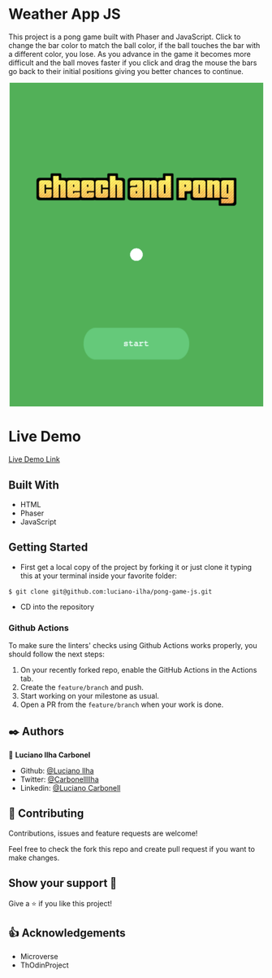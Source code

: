 # Weather App JS

This project is a pong game built with Phaser and JavaScript. Click to change the bar color to match the ball color, if the ball touches the bar with a different color, you lose. As you advance in the game it becomes more difficult and the ball moves faster if you click and drag the mouse the bars go back to their initial positions giving you better chances to continue.

![Screenshot](images/pongscshot.png)


# Live Demo #

[Live Demo Link]()


## Built With

- HTML
- Phaser
- JavaScript

## Getting Started

- First get a local copy of the project by forking it or just clone it typing this at your terminal inside your favorite folder:

```
$ git clone git@github.com:luciano-ilha/pong-game-js.git
```

- CD into the repository


### Github Actions

To make sure the linters' checks using Github Actions works properly, you should follow the next steps:

1. On your recently forked repo, enable the GitHub Actions in the Actions tab.
2. Create the `feature/branch` and push.
3. Start working on your milestone as usual.
4. Open a PR from the `feature/branch` when your work is done.

## ✒️ Authors <a name = "author"></a>

👤 **Luciano Ilha Carbonel**

- Github: [@Luciano Ilha](https://github.com/luciano-ilha)
- Twitter: [@CarbonellIlha](https://twitter.com/CarbonellIlha)
- Linkedin: [@Luciano Carbonell](https://www.linkedin.com/in/luciano-carbonell/)

## 🤝 Contributing

Contributions, issues and feature requests are welcome!

Feel free to check the fork this repo and create pull request if you want to make changes.

## Show your support :muscle:

Give a ⭐️ if you like this project!

## :thumbsup: Acknowledgements

- Microverse
- ThOdinProject
